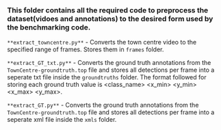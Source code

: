 ### This folder contains all the required code to preprocess the dataset(vidoes and annotations) to the desired form used by the benchmarking code.

`**extract_towncentre.py**` - Converts the town centre video to the specified range of frames. Stores them in `frames` folder.

`**extract_GT_txt.py**` - Converts the ground truth annotations from the `TownCentre-groundtruth.top` file and stores all detections per frame into a seperate txt file inside the `groundtruths` folder. The format followed for storing each ground truth value is <class_name> <x_min> <y_min> <x_max> <y_max>.

`**extract_GT.py**`  - Converts the ground truth annotations from the `TownCentre-groundtruth.top` file and stores all detections per frame into a seperate xml file inside the `xmls` folder.
